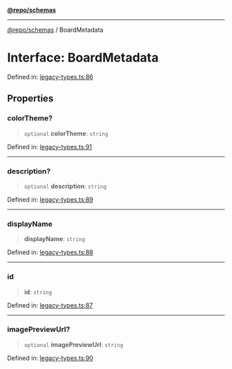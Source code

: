 [**@repo/schemas**](../README.md)

***

[@repo/schemas](../globals.md) / BoardMetadata

# Interface: BoardMetadata

Defined in: [legacy-types.ts:86](https://github.com/alexqguo/drinking-board-game-v3/blob/319f46e6df50e1a195afdf9748097c1d21edcb71/packages/schemas/src/legacy-types.ts#L86)

## Properties

### colorTheme?

> `optional` **colorTheme**: `string`

Defined in: [legacy-types.ts:91](https://github.com/alexqguo/drinking-board-game-v3/blob/319f46e6df50e1a195afdf9748097c1d21edcb71/packages/schemas/src/legacy-types.ts#L91)

***

### description?

> `optional` **description**: `string`

Defined in: [legacy-types.ts:89](https://github.com/alexqguo/drinking-board-game-v3/blob/319f46e6df50e1a195afdf9748097c1d21edcb71/packages/schemas/src/legacy-types.ts#L89)

***

### displayName

> **displayName**: `string`

Defined in: [legacy-types.ts:88](https://github.com/alexqguo/drinking-board-game-v3/blob/319f46e6df50e1a195afdf9748097c1d21edcb71/packages/schemas/src/legacy-types.ts#L88)

***

### id

> **id**: `string`

Defined in: [legacy-types.ts:87](https://github.com/alexqguo/drinking-board-game-v3/blob/319f46e6df50e1a195afdf9748097c1d21edcb71/packages/schemas/src/legacy-types.ts#L87)

***

### imagePreviewUrl?

> `optional` **imagePreviewUrl**: `string`

Defined in: [legacy-types.ts:90](https://github.com/alexqguo/drinking-board-game-v3/blob/319f46e6df50e1a195afdf9748097c1d21edcb71/packages/schemas/src/legacy-types.ts#L90)
